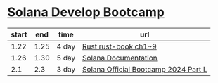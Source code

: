 # [Solana Develop Bootcamp](https://www.soldevcamp.com/)

| start | end  | time  | url                                                          |
| ----- | ---- | ----- | ------------------------------------------------------------ |
| 1.22  | 1.25 | 4 day | [Rust rust-book ch1~9](https://github.com/open-dev-top/rust-book-2025) |
| 1.26  | 1.30 | 5 day | [Solana Documentation](https://github.com/open-dev-top/solana-com) |
| 2.1   | 2.3  | 3 day | [Solana Official Bootcamp 2024  Part Ⅰ.](https://github.com/open-dev-top/solana-developer-bootcamp-2025) |
